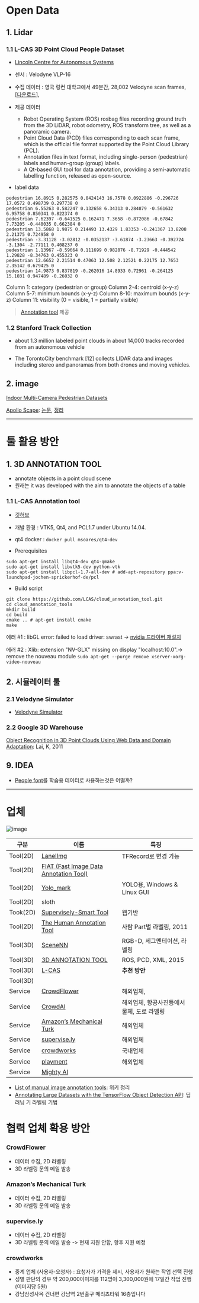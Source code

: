 # Open Data
## 1. Lidar

### 1.1 L-CAS 3D Point Cloud People Dataset

- [Lincoln Centre for Autonomous Systems](https://lcas.lincoln.ac.uk/wp/research/data-sets-software/l-cas-3d-point-cloud-people-dataset/)
- 센서 :  Velodyne VLP-16
- 수집 데이터 : 영국 링컨 대학교에서 49분간, 28,002 Velodyne scan frames, [[다운로드]](https://lcas.lincoln.ac.uk/owncloud/index.php/s/wu2NILXZ7mzjovS), 

- 제공 데이터
  - Robot Operating System (ROS) rosbag files recording ground truth from the 3D LiDAR, robot odometry, ROS transform tree, as well as a panoramic camera.
  - Point Cloud Data (PCD) files corresponding to each scan frame, which is the official file format supported by the Point Cloud Library (PCL).
  - Annotation files in text format, including single-person (pedestrian) labels and human-group (group) labels.
  - A Qt-based GUI tool for data annotation, providing a semi-automatic labelling function, released as open-source.

- label data

```
pedestrian 16.8915 0.282575 0.0424143 16.7578 0.0922886 -0.296726 17.0572 0.498739 0.297738 0
pedestrian 6.55263 0.582247 0.132658 6.34313 0.284879 -0.561632 6.95758 0.850341 0.822374 0
pedestrian 7.62397 -0.641525 0.162471 7.3658 -0.872086 -0.67842 7.73205 -0.440035 0.662384 0
pedestrian 13.5868 1.9875 0.214493 13.4329 1.83353 -0.241367 13.8208 2.21375 0.724958 0
pedestrian -3.31128 -3.02812 -0.0352137 -3.61874 -3.23663 -0.392724 -3.1304 -2.77111 0.408237 0
pedestrian 1.13967 -8.59664 0.111699 0.982876 -8.71929 -0.444542 1.29828 -8.34763 0.455323 0
pedestrian 12.6652 2.21514 0.47063 12.508 2.12521 0.22175 12.7653 2.35142 0.679425 0
pedestrian 14.9873 0.837819 -0.262016 14.8933 0.72961 -0.264125 15.1031 0.947489 -0.26032 0
```

Column 1:	category (pedestrian or group)
Column 2-4:	centroid (x-y-z)
Column 5-7:	minimum bounds (x-y-z)
Column 8-10:	maximum bounds (x-y-z)
Column 11:	visibility (0 = visible, 1 = partially visible)



> [Annotation tool](https://github.com/lcas/cloud_annotation_tool) 제공


### 1.2 Stanford Track Collection

- about 1.3 million labeled point clouds in about 14,000 tracks recorded from an autonomous vehicle 

- The TorontoCity benchmark [12] collects LIDAR data and images including stereo and panoramas from both drones and moving vehicles.


## 2. image

[Indoor Multi-Camera Pedestrian Datasets](https://www.tugraz.at/institute/icg/research/team-bischof/lrs/downloads/MultiCam/)

[Apollo Scape](http://apolloscape.auto/index.html): [논문](https://arxiv.org/abs/1803.06184), [정리](https://medium.com/syncedreview/baidu-apollo-releases-massive-self-driving-dataset-teams-up-with-berkeley-deepdrive-5e785ab4053b)

---


# 툴 활용 방안

## 1. 3D ANNOTATION TOOL

- annotate objects in a point cloud scene
- 원래는 it was developed with the aim to annotate the objects of a table

### 1.1 L-CAS Annotation tool

- [깃허브](https://github.com/lcas/cloud_annotation_tool)
- 개발 환경 : VTK5, Qt4, and PCL1.7 under Ubuntu 14.04.
- qt4 docker : `docker pull msoares/qt4-dev`

- Prerequisites
```
sudo apt-get install libqt4-dev qt4-qmake
sudo apt-get install libvtk5-dev python-vtk
sudo apt-get install libpcl-1.7-all-dev # add-apt-repository ppa:v-launchpad-jochen-sprickerhof-de/pcl
```

- Build script
```
git clone https://github.com/LCAS/cloud_annotation_tool.git
cd cloud_annotation_tools
mkdir build
cd build
cmake .. # apt-get install cmake
make
```

에러 #1 : libGL error: failed to load driver: swrast -> [nvidia 드라이버 재설치](https://github.com/adioshun/System_Setup/wiki/4_CUDA_CuDNN-Setup#%EC%B0%B8%EA%B3%A0-%EB%93%9C%EB%9D%BC%EC%9D%B4%EB%B2%84-%EC%84%A4%EC%B9%98)

에러 #2 : Xlib: extension "NV-GLX" missing on display "localhost:10.0".-> remove the nouveau module `sudo apt-get --purge remove xserver-xorg-video-nouveau`


## 2. 시뮬레이터 툴

### 2.1 Velodyne Simulator

- [Velodyne Simulator](https://github.com/LCAS/velodyne_simulator)

### 2.2 Google 3D Warehouse

[Object Recognition in 3D Point Clouds Using Web Data and Domain Adaptation](https://pdfs.semanticscholar.org/ecc2/ea05877d720b725fb89bc3b0586a51cabdc7.pdf): Lai, K, 2011


## 9. IDEA

- [People font](https://flowingdata.com/2018/02/09/people-font/)를 학습용 데이터로 사용하는것은 어떨까?


---

# 업체 


![image](https://user-images.githubusercontent.com/17797922/39740494-c7ecef8a-52d0-11e8-9c18-7de1aae07b69.png)


|구분|이름|특징|
|-|-|-|
|Tool(2D)|[LanelImg](https://github.com/tzutalin/labelImg)|TFRecord로 변경 가능 |
|Tool(2D)|[FIAT (Fast Image Data Annotation Tool)](https://github.com/christopher5106/FastAnnotationTool)||
|Tool(2D)|[Yolo_mark](https://github.com/AlexeyAB/Yolo_mark)|YOLO용, Windows & Linux GUI|
|Tool(2D)|sloth||
|Took(2D)|[Supervisely-Smart Tool](https://supervise.ly/smart-tool/)|웹기반|
|Tool(2D)|[The Human Annotation Tool](https://www2.eecs.berkeley.edu/Research/Projects/CS/vision/shape/hat/)|사람 Part별 라벨링, 2011|
|Tool(3D)|[SceneNN](http://people.sutd.edu.sg/~saikit/projects/sceneNN/)|RGB-D, 세그멘테이션, 라벨링|
|Tool(3D)|[3D ANNOTATION TOOL](http://strands.readthedocs.io/en/latest/annotation_tool_kth/annotation-tool.html)|ROS, PCD, XML, 2015|
|Tool(3D)|[L-CAS](https://github.com/yzrobot/cloud_annotation_tool)|**추천 방안**|
|Tool(3D)|[]()||
|Service|[CrowdFlower](https://www.crowdflower.com/)|해외업체, |
|Service|[CrowdAI ](https://crowdai.com/)|해외업체, 항공사진등에서 물체, 도로 라벨링|
|Service|[Amazon’s Mechanical Turk](https://www.mturk.com/mturk/welcome)|해외업체|
|Service|[supervise.ly](https://supervise.ly/company)|해외업체|
|Service|[crowdworks](http://www.crowdworks.kr)|국내업체|
|Service|[playment](https://playment.io/image-annotation/)|해외업체|
|Service|[Mighty AI](https://mty.ai/)||

- [List of manual image annotation tools](https://en.wikipedia.org/wiki/List_of_manual_image_annotation_tools): 위키 정리
- [Annotating Large Datasets with the TensorFlow Object Detection API](http://andrew.carterlunn.co.uk/programming/2018/01/24/annotating-large-datasets-with-tensorflow-object-detection-api.html): 딥러닝 기 라벨링 기법

# 협력 업체 확용 방안

### CrowdFlower

- 데이터 수집, 2D 라벨링
- 3D 라벨링 문의 메일 발송

### Amazon’s Mechanical Turk

- 데이터 수집, 2D 라벨링
- 3D 라벨링 문의 메일 발송

### supervise.ly

- 데이터 수집, 2D 라벨링
- 3D 라벨링 문의 메일 발송 -> 현재 지원 안함, 향후 지원 예정

### crowdworks

- 중계 업체 (사용자-요청자) : 요청자가 가격을 제시, 사용자가 원하는 작업 선택 진행
- 성별 판단의 경우 약 200,000이미지를 112명이 3,300,000원에 17일간 작업 진행 (이미지당 5원)
- 강남삼성사옥 건너편 강남역 2번출구 메리츠타워 16층입니다


